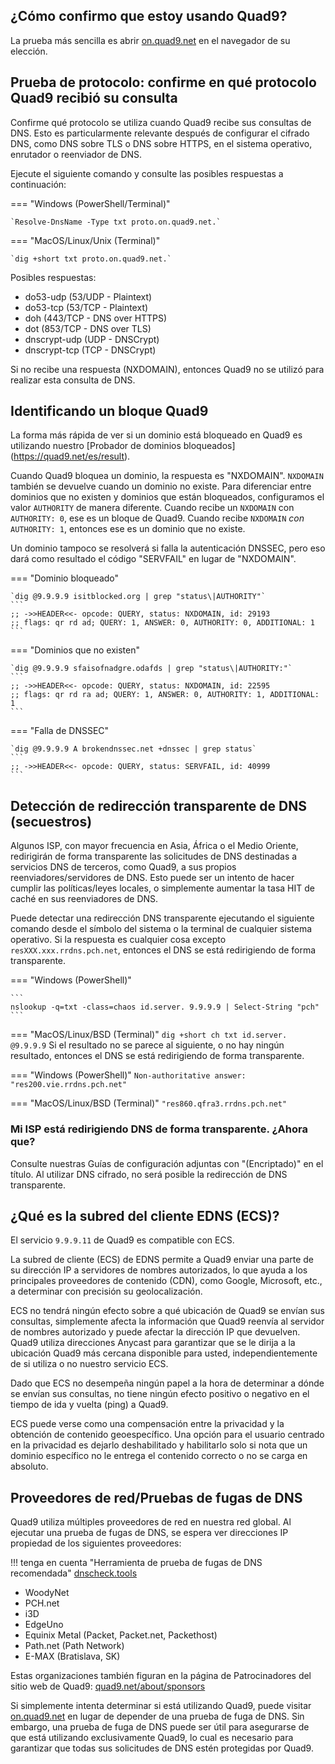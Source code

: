 ## ¿Cómo confirmo que estoy usando Quad9?

La prueba más sencilla es abrir [on.quad9.net](https://on.quad9.net) en el navegador de su elección.

## Prueba de protocolo: confirme en qué protocolo Quad9 recibió su consulta

Confirme qué protocolo se utiliza cuando Quad9 recibe sus consultas de DNS. Esto es particularmente relevante después de configurar el cifrado DNS, como DNS sobre TLS o DNS sobre HTTPS, en el sistema operativo, enrutador o reenviador de DNS.

Ejecute el siguiente comando y consulte las posibles respuestas a continuación:

=== "Windows (PowerShell/Terminal)"

    `Resolve-DnsName -Type txt proto.on.quad9.net.`
=== "MacOS/Linux/Unix (Terminal)"

    `dig +short txt proto.on.quad9.net.`

Posibles respuestas:

* do53-udp (53/UDP - Plaintext)
* do53-tcp (53/TCP - Plaintext)
* doh (443/TCP - DNS over HTTPS)
* dot (853/TCP - DNS over TLS)
* dnscrypt-udp (UDP - DNSCrypt)
* dnscrypt-tcp (TCP - DNSCrypt)

Si no recibe una respuesta (NXDOMAIN), entonces Quad9 no se utilizó para realizar esta consulta de DNS.

## Identificando un bloque Quad9

La forma más rápida de ver si un dominio está bloqueado en Quad9 es utilizando nuestro [Probador de dominios bloqueados] (https://quad9.net/es/result).

Cuando Quad9 bloquea un dominio, la respuesta es "NXDOMAIN". `NXDOMAIN` también se devuelve cuando un dominio no existe. Para diferenciar entre dominios que no existen y dominios que están bloqueados, configuramos el valor `AUTHORITY` de manera diferente. Cuando recibe un `NXDOMAIN` con `AUTHORITY: 0`, ese es un bloque de Quad9. Cuando recibe `NXDOMAIN` *con* `AUTHORITY: 1`, entonces ese es un dominio que no existe.

Un dominio tampoco se resolverá si falla la autenticación DNSSEC, pero eso dará como resultado el código "SERVFAIL" en lugar de "NXDOMAIN".

=== "Dominio bloqueado"

    `dig @9.9.9.9 isitblocked.org | grep "status\|AUTHORITY"`
    ```
    ;; ->>HEADER<<- opcode: QUERY, status: NXDOMAIN, id: 29193
    ;; flags: qr rd ad; QUERY: 1, ANSWER: 0, AUTHORITY: 0, ADDITIONAL: 1
    ```
=== "Dominios que no existen"

    `dig @9.9.9.9 sfaisofnadgre.odafds | grep "status\|AUTHORITY:"`
    ```
    ;; ->>HEADER<<- opcode: QUERY, status: NXDOMAIN, id: 22595
    ;; flags: qr rd ra ad; QUERY: 1, ANSWER: 0, AUTHORITY: 1, ADDITIONAL: 1
    ```
=== "Falla de DNSSEC"
    
    `dig @9.9.9.9 A brokendnssec.net +dnssec | grep status`
    ```
    ;; ->>HEADER<<- opcode: QUERY, status: SERVFAIL, id: 40999
    ```

## Detección de redirección transparente de DNS (secuestros)

Algunos ISP, con mayor frecuencia en Asia, África o el Medio Oriente, redirigirán de forma transparente las solicitudes de DNS destinadas a servicios DNS de terceros, como Quad9, a sus propios reenviadores/servidores de DNS. Esto puede ser un intento de hacer cumplir las políticas/leyes locales, o simplemente aumentar la tasa HIT de caché en sus reenviadores de DNS.

Puede detectar una redirección DNS transparente ejecutando el siguiente comando desde el símbolo del sistema o la terminal de cualquier sistema operativo. Si la respuesta es cualquier cosa excepto `resXXX.xxx.rrdns.pch.net`, entonces el DNS se está redirigiendo de forma transparente.

=== "Windows (PowerShell)"

    ```
    nslookup -q=txt -class=chaos id.server. 9.9.9.9 | Select-String "pch"
    ```

=== "MacOS/Linux/BSD (Terminal)"
    ```
    dig +short ch txt id.server. @9.9.9.9
    ```
Si el resultado no se parece al siguiente, o no hay ningún resultado, entonces el DNS se está redirigiendo de forma transparente.

=== "Windows (PowerShell)"
    ```
    Non-authoritative answer:
    "res200.vie.rrdns.pch.net"
    ```

=== "MacOS/Linux/BSD (Terminal)"
    ```
    "res860.qfra3.rrdns.pch.net"
    ```
### Mi ISP está redirigiendo DNS de forma transparente. ¿Ahora que?

Consulte nuestras Guías de configuración adjuntas con "(Encriptado)" en el título. Al utilizar DNS cifrado, no será posible la redirección de DNS transparente.

## ¿Qué es la subred del cliente EDNS (ECS)?

El servicio `9.9.9.11` de Quad9 es compatible con ECS.

La subred de cliente (ECS) de EDNS permite a Quad9 enviar una parte de su dirección IP a servidores de nombres autorizados, lo que ayuda a los principales proveedores de contenido (CDN), como Google, Microsoft, etc., a determinar con precisión su geolocalización.

ECS no tendrá ningún efecto sobre a qué ubicación de Quad9 se envían sus consultas, simplemente afecta la información que Quad9 reenvía al servidor de nombres autorizado y puede afectar la dirección IP que devuelven. Quad9 utiliza direcciones Anycast para garantizar que se le dirija a la ubicación Quad9 más cercana disponible para usted, independientemente de si utiliza o no nuestro servicio ECS.

Dado que ECS no desempeña ningún papel a la hora de determinar a dónde se envían sus consultas, no tiene ningún efecto positivo o negativo en el tiempo de ida y vuelta (ping) a Quad9.

ECS puede verse como una compensación entre la privacidad y la obtención de contenido geoespecífico. Una opción para el usuario centrado en la privacidad es dejarlo deshabilitado y habilitarlo solo si nota que un dominio específico no le entrega el contenido correcto o no se carga en absoluto.

## Proveedores de red/Pruebas de fugas de DNS

Quad9 utiliza múltiples proveedores de red en nuestra red global. Al ejecutar una prueba de fugas de DNS, se espera ver direcciones IP propiedad de los siguientes proveedores:

!!! tenga en cuenta "Herramienta de prueba de fugas de DNS recomendada"
    [dnscheck.tools](https://dnscheck.tools/)

* WoodyNet
* PCH.net
* i3D
* EdgeUno
* Equinix Metal (Packet, Packet.net, Packethost)
* Path.net (Path Network)
* E-MAX (Bratislava, SK)

Estas organizaciones también figuran en la página de Patrocinadores del sitio web de Quad9: [quad9.net/about/sponsors](https://quad9.net/about/sponsors)

Si simplemente intenta determinar si está utilizando Quad9, puede visitar [on.quad9.net](https://on.quad9.net) en lugar de depender de una prueba de fuga de DNS. Sin embargo, una prueba de fuga de DNS puede ser útil para asegurarse de que está utilizando exclusivamente Quad9, lo cual es necesario para garantizar que todas sus solicitudes de DNS estén protegidas por Quad9.
